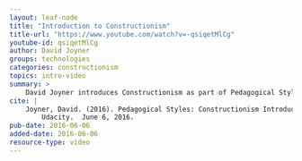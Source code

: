 ```yaml
---
layout: leaf-node
title: "Introduction to Constructionism"
title-url: "https://www.youtube.com/watch?v=-qsiqetMlCg"
youtube-id: qsiqetMlCg
author: David Joyner
groups: technologies
categories: constructionism
topics: intro-video
summary: >
    David Joyner introduces Constructionism as part of Pedagogical Styles.
cite: |
    Joyner, David. (2016). Pedagogical Styles: Constructionism Introductory Video.
        Udacity.  June 6, 2016.
pub-date: 2016-06-06
added-date: 2016-06-06
resource-type: video
---
```

